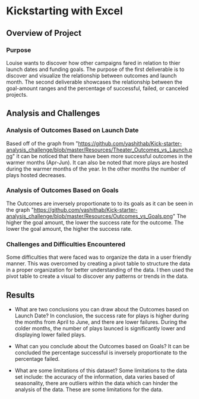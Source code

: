 # Kickstarting with Excel

## Overview of Project

### Purpose
Louise wants to discover how other campaigns fared in relation to thier launch dates and funding goals. 
The purpose of the first deliverable is to discover and visualize the relationship between outcomes and launch month. The second deliverable showcases the relationship 
between the goal-amount ranges and the percentage of successful, failed, or canceled projects.

## Analysis and Challenges

### Analysis of Outcomes Based on Launch Date
Based off of the graph from "https://github.com/yashithab/Kick-starter-analysis_challenge/blob/master/Resources/Theater_Outcomes_vs_Launch.png"
it can be noticed that there have been more successful outcomes in the warmer months (Apr-Jun). It can also
be noted that more plays are hosted during the warmer months of the year. In the other months the number of
plays hosted decreases.
 
### Analysis of Outcomes Based on Goals
The Outcomes are inversely proportionate to to its goals as it can be seen in the graph "https://github.com/yashithab/Kick-starter-analysis_challenge/blob/master/Resources/Outcomes_vs_Goals.png"
The higher the goal amount, the lower the success rate for the outcome. The lower the goal amount, the higher the success rate.

### Challenges and Difficulties Encountered
Some difficulties that were faced was to organize the data in a user friendly manner. This was overcomed 
by creating a pivot table to structure the data in a proper organization for better understanding of the data. 
I then used the pivot table to create a visual to discover any patterns or trends in the data.
## Results

- What are two conclusions you can draw about the Outcomes based on Launch Date?
In conclusion, the success rate for plays is higher during the months from April to June, and there are lower failures. 
During the colder months, the number of plays launced is significantly lower and displaying lower failed plays.

- What can you conclude about the Outcomes based on Goals?
It can be concluded the percentage successful is inversely proportionate to the percentage failed.

- What are some limitations of this dataset?
Some limitations to the data set include: the accuracy of the information, data varies based of seasonality,
there are outliers within the data which can hinder the analysis of the data. These are some limitations for the data.
